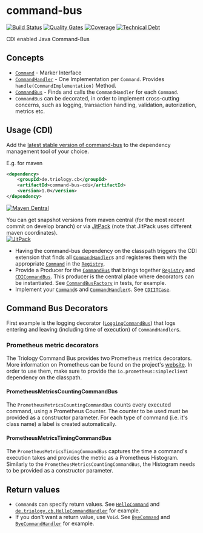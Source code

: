 # command-bus
[![Build Status](https://opensource.triology.de/jenkins/buildStatus/icon?job=triologygmbh-github/command-bus/master)](https://opensource.triology.de/jenkins/blue/organizations/jenkins/triologygmbh-github%2Fcommand-bus/branches/)
[![Quality Gates](https://sonarcloud.io/api/badges/gate?key=de.triology.cb%3Acommand-bus)](https://sonarcloud.io/dashboard?id=de.triology.cb%3Acommand-bus)
[![Coverage](https://sonarcloud.io/api/badges/measure?key=de.triology.cb%3Acommand-bus&metric=coverage)](https://sonarcloud.io/dashboard?id=de.triology.cb%3Acommand-bus)
[![Technical Debt](https://sonarcloud.io/api/badges/measure?key=de.triology.cb%3Acommand-bus&metric=sqale_debt_ratio)](https://sonarcloud.io/dashboard?id=de.triology.cb%3Acommand-bus)

CDI enabled Java Command-Bus

## Concepts

* [`Command`](command-bus-core/src/main/java/de/triology/cb/Command.java) - Marker Interface
* [`CommandHandler`](command-bus-core/src/main/java/de/triology/cb/CommandHandler.java) - One Implementation per `Command`. Provides `handle(CommandImplementation)` Method.
* [`CommandBus`](command-bus-core/src/main/java/de/triology/cb/CommandBus.java) - Finds and calls the `CommandHandler` for each `Command`.
* `CommandBus` can be decorated, in order to implement cross-cutting concerns, such as logging, transaction handling, validation, autorization, metrics etc.

## Usage (CDI)

Add the [latest stable version of command-bus](http://search.maven.org/#search|gav|1|g%3A%22de.triology.cb%22%20AND%20a%3A%22command-bus%22) to the dependency management tool of your choice.

E.g. for maven

```XML
<dependency>
    <groupId>de.triology.cb</groupId>
    <artifactId>command-bus-cdi</artifactId>
    <version>1.0</version>
</dependency>
```
[![Maven Central](https://img.shields.io/maven-central/v/de.triology.cb/command-bus.svg)](http://search.maven.org/#search|gav|1|g%3A%22de.triology.cb%22%20AND%20a%3A%22command-bus%22)

You can get snapshot versions from maven central (for the most recent commit on develop branch) or via [JitPack](https://jitpack.io/#triologygmbh/command-bus) (note that JitPack uses different maven coordinates).  
[![JitPack](https://jitpack.io/v/triologygmbh/command-bus.svg)](https://jitpack.io/#triologygmbh/command-bus)

* Having the command-bus dependency on the classpath triggers the CDI extension that finds all [`CommandHandler`](command-bus-core/src/main/java/de/triology/cb/CommandHandler.java)s and registeres them with the appropriate [`Command`](command-bus-core/src/main/java/de/triology/cb/Command.java) in the [`Registry`](command-bus-cdi/src/main/java/de/triology/cb/cdi/Registry.java).
* Provide a Producer for the [`CommandBus`](command-bus-core/src/main/java/de/triology/cb/CommandBus.java) that brings together [`Registry`](command-bus-cdi/src/main/java/de/triology/cb/cdi/Registry.java) and [`CDICommandBus`](command-bus-cdi/src/main/java/de/triology/cb/cdi/CDICommandBus.java).
  This producer is the central place where decorators can be instantiated.
  See [`CommandBusFactory`](command-bus-cdi/src/test/java/de/triology/cb/cdi/CommandBusFactory.java) in tests, for example.
* Implement your [`Command`](command-bus-core/src/main/java/de/triology/cb/Command.java)s and [`CommandHandler`](command-bus-core/src/main/java/de/triology/cb/CommandHandler.java)s. See [`CDIITCase`](command-bus-cdi/src/test/java/de/triology/cb/cdi/CDIITCase.java).
  
## Command Bus Decorators

First example is the logging decorator ([`LoggingCommandBus`](command-bus-core/src/main/java/de/triology/cb/decorator/LoggingCommandBus.java)) that logs entering and leaving (including time of execution) of `CommandHandler`s.

### Prometheus metric decorators
The Triology Command Bus provides two Prometheus metrics decorators. More information on Prometheus can be found on the
project's [website](https://prometheus.io).
In order to use them, make sure to provide the `io.prometheus:simpleclient` dependency on the classpath.

#### PrometheusMetricsCountingCommandBus
The `PrometheusMetricsCountingCommandBus` counts every executed command, using a Prometheus Counter. 
The counter to be used must be provided as a constructor parameter. For each type of command (i.e. it's class name) a 
label is created automatically.

#### PrometheusMetricsTimingCommandBus
The `PrometheusMetricsTimingCommandBus` captures the time a command's execution takes and provides the metric as a 
Prometheus Histogram. Similarly to the `PrometheusMetricsCountingCommandBus`, the Histogram needs to be provided as a 
constructor parameter.

## Return values

* `Command`s can specify return values. See [`HelloCommand`](command-bus-core/src/test/java/de/triology/cb/HelloCommand.java) and  [`de.triology.cb.HelloCommandHandler`](command-bus-core/src/test/java/de/triology/cb/HelloCommandHandler.java) for example.
* If you don't want a return value, use `Void`. See [`ByeCommand`](command-bus-core/src/test/java/de/triology/cb/ByeCommand.java) and  [`ByeCommandHandler`](command-bus-core/src/test/java/de/triology/cb/ByeCommandHandler.java) for example.
